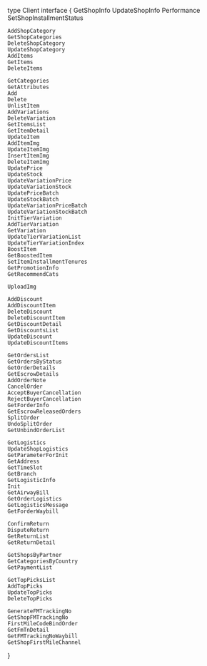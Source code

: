 type Client interface {
	GetShopInfo
	UpdateShopInfo
	Performance
	SetShopInstallmentStatus

	AddShopCategory
	GetShopCategories
	DeleteShopCategory
	UpdateShopCategory
	AddItems
	GetItems
	DeleteItems

	GetCategories
	GetAttributes
	Add
	Delete
	UnlistItem
	AddVariations
	DeleteVariation
	GetItemsList
	GetItemDetail
	UpdateItem
	AddItemImg
	UpdateItemImg
	InsertItemImg
	DeleteItemImg
	UpdatePrice
	UpdateStock
	UpdateVariationPrice
	UpdateVariationStock
	UpdatePriceBatch
	UpdateStockBatch
	UpdateVariationPriceBatch
	UpdateVariationStockBatch
	InitTierVariation
	AddTierVariation
	GetVariation
	UpdateTierVariationList
	UpdateTierVariationIndex
	BoostItem
	GetBoostedItem
	SetItemInstallmentTenures
	GetPromotionInfo
	GetRecommendCats

	UploadImg

	AddDiscount
	AddDiscountItem
	DeleteDiscount
	DeleteDiscountItem
	GetDiscountDetail
	GetDiscountsList
	UpdateDiscount
	UpdateDiscountItems

	GetOrdersList
	GetOrdersByStatus
	GetOrderDetails
	GetEscrowDetails
	AddOrderNote
	CancelOrder
	AcceptBuyerCancellation
	RejectBuyerCancellation
	GetForderInfo
	GetEscrowReleasedOrders
	SplitOrder
	UndoSplitOrder
	GetUnbindOrderList

	GetLogistics
	UpdateShopLogistics
	GetParameterForInit
	GetAddress
	GetTimeSlot
	GetBranch
	GetLogisticInfo
	Init
	GetAirwayBill
	GetOrderLogistics
	GetLogisticsMessage
	GetForderWaybill

	ConfirmReturn
	DisputeReturn
	GetReturnList
	GetReturnDetail

	GetShopsByPartner
	GetCategoriesByCountry
	GetPaymentList

	GetTopPicksList
	AddTopPicks
	UpdateTopPicks
	DeleteTopPicks

	GenerateFMTrackingNo
	GetShopFMTrackingNo
	FirstMileCodeBindOrder
	GetFmTnDetail
	GetFMTrackingNoWaybill
	GetShopFirstMileChannel
}